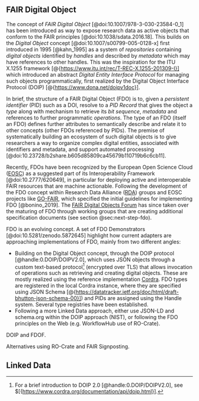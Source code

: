 ## FAIR Digital Object

The concept of _FAIR Digital Object_ [@doi:10.1007/978-3-030-23584-0_1] has been introduced as way to expose research data as active objects that conform to the FAIR principles [@doi:10.1038/sdata.2016.18]. This builds on the _Digital Object_ concept [@doi:10.1007/s00799-005-0128-x] first introduced in 1995 [@kahn_1995] as a system of _repositories_ containing _digital objects_ identified by _handles_ and described by _metadata_ which may have references to other handles. This  was the inspiration for the ITU X.1255 framework [@{https://www.itu.int/rec/T-REC-X.1255-201309-I}] which introduced an abstract _Digital Entity Interface Protocol_ for managing such objects programmatically, first realized by the Digital Object Interface Protocol (DOIP) [@{https://www.dona.net/doipv1doc}].

In brief, the structure of a FAIR Digital Object (FDO) is to, given a _persistent identifier_ (PID) such as a DOI, resolve to a _PID Record_ that gives the object a _type_ along with mechanism to retrieve its _bit sequence_, _metadata_ and references to further programmatic _operations_. The type of an FDO (itself an FDO) defines further attributes to semantically describe and relate it to other concepts (other FDOs referenced by PIDs). The premise of systematically building an ecosystem of such digital objects is to give researchers a way to organize complex digital entities, associated with identifiers and metadata, and support automated processing [@doi:10.23728/b2share.b605d85809ca45679b110719b6c6cb11].

Recently, FDOs have been recognized by the European Open Science Cloud ([EOSC](https://eosc.eu/)) as a suggested part of its Interoperability Framework [@doi:10.2777/620649], in particular for deploying active and interoperable FAIR resources that are machine actionable. Following the development of the FDO concept within Research Data Alliance ([RDA](https://www.rd-alliance.org/)) groups and EOSC projects like [GO-FAIR](https://www.go-fair.org/), which specified the initial guidelines for implementing FDO [@bonino_2019]. The [FAIR Digital Objects Forum](https://fairdo.org/) has since taken over the maturing of FDO through working groups that are creating additional specification documents (see section @sec:next-step-fdo). 

FDO is an evolving concept. A set of FDO Demonstrators [@doi:10.5281/zenodo.5872645] highlight how current adapters are approaching implementations of FDO, mainly from two different angles:

 * Building on the Digital Object concept, through the DOIP protocol [@handle:0.DOIP/DOIPV2.0], which uses JSON objects through a custom text-based protocol[^3] (encrypted over TLS) that allows invocation of operations such as retrieving and creating digital objects. These are mostly realized using the reference implementation [Cordra](https://cordra.org/). FDO types are registered in the local Cordra instance, where they are specified using JSON Schema [@{https://datatracker.ietf.org/doc/html/draft-bhutton-json-schema-00}]) and PIDs are assigned using the Handle system. Several type registries have been established.
 * Following a more Linked Data approach, either use JSON-LD and schema.org within the DOIP approach (NIST), or following the FDO principles on the Web (e.g. WorkflowHub use of RO-Crate).

[^3]: For a brief introduction to DOIP 2.0 [@handle:0.DOIP/DOIPV2.0], see $[{https://www.cordra.org/documentation/api/doip.html}].



DOIP and FDOF.

Alternatives using RO-Crate and FAIR Signposting.


## Linked Data

